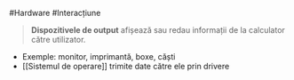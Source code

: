 #Hardware #Interacțiune

> **Dispozitivele de output** afișează sau redau informații de la calculator către utilizator.

- Exemple: monitor, imprimantă, boxe, căști
- [[Sistemul de operare]] trimite date către ele prin drivere